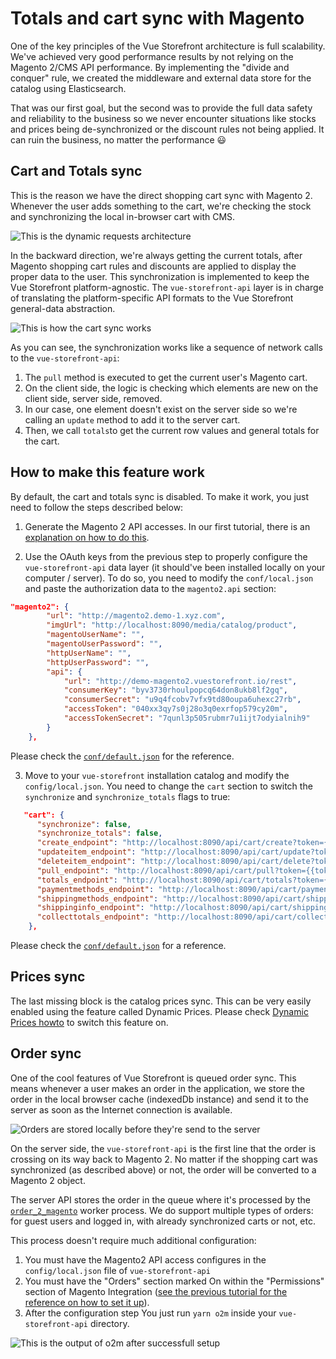 # Totals and cart sync with Magento

One of the key principles of the Vue Storefront architecture is full scalability. We've achieved very good performance results by not relying on the Magento 2/CMS API performance. By implementing the "divide and conquer" rule, we created the middleware and external data store for the catalog using Elasticsearch.

That was our first goal, but the second was to provide the full data safety and reliability to the business so we never encounter situations like stocks and prices being de-synchronized or the discount rules not being applied. It can ruin the business, no matter the performance 😃

## Cart and Totals sync

This is the reason we have the direct shopping cart sync with Magento 2. Whenever the user adds something to the cart, we're checking the stock and synchronizing the local in-browser cart with CMS.

![This is the dynamic requests architecture](../images/Vue-storefront-architecture-proxy-requests.png)

In the backward direction, we're always getting the current totals, after Magento shopping cart rules and discounts are applied to display the proper data to the user. This synchronization is implemented to keep the Vue Storefront platform-agnostic. The `vue-storefront-api` layer is in charge of translating the platform-specific API formats to the Vue Storefront general-data abstraction.

![This is how the cart sync works](../images/cart-sync.png)

As you can see, the synchronization works like a sequence of network calls to the `vue-storefront-api`:

1. The `pull` method is executed to get the current user's Magento cart.
2. On the client side, the logic is checking which elements are new on the client side, server side, removed.
3. In our case, one element doesn't exist on the server side so we're calling an `update` method to add it to the server cart.
4. Then, we call `totals`to get the current row values and general totals for the cart.

## How to make this feature work

By default, the cart and totals sync is disabled. To make it work, you just need to follow the steps described below:

1. Generate the Magento 2 API accesses. In our first tutorial, there is an [explanation on how to do this](../installation/magento.md).

2. Use the OAuth keys from the previous step to properly configure the `vue-storefront-api` data layer (it should've been installed locally on your computer / server). To do so, you need to modify the `conf/local.json` and paste the authorization data to the `magento2.api` section:

```json
"magento2": {
		"url": "http://magento2.demo-1.xyz.com",
		"imgUrl": "http://localhost:8090/media/catalog/product",
		"magentoUserName": "",
		"magentoUserPassword": "",
		"httpUserName": "",
		"httpUserPassword": "",
		"api": {
			"url": "http://demo-magento2.vuestorefront.io/rest",
			"consumerKey": "byv3730rhoulpopcq64don8ukb8lf2gq",
			"consumerSecret": "u9q4fcobv7vfx9td80oupa6uhexc27rb",
			"accessToken": "040xx3qy7s0j28o3q0exrfop579cy20m",
			"accessTokenSecret": "7qunl3p505rubmr7u1ijt7odyialnih9"
		}
	},
```

Please check the [`conf/default.json`](https://github.com/DivanteLtd/vue-storefront-api/blob/master/config/default.json) for the reference.

3. Move to your `vue-storefront` installation catalog and modify the `config/local.json`. You need to change the `cart` section to switch the `synchronize` and `synchronize_totals` flags to true:

```json
   "cart": {
      "synchronize": false,
      "synchronize_totals": false,
      "create_endpoint": "http://localhost:8090/api/cart/create?token={{token}}",
      "updateitem_endpoint": "http://localhost:8090/api/cart/update?token={{token}}&cartId={{cartId}}",
      "deleteitem_endpoint": "http://localhost:8090/api/cart/delete?token={{token}}&cartId={{cartId}}",
      "pull_endpoint": "http://localhost:8090/api/cart/pull?token={{token}}&cartId={{cartId}}",
      "totals_endpoint": "http://localhost:8090/api/cart/totals?token={{token}}&cartId={{cartId}}",
      "paymentmethods_endpoint": "http://localhost:8090/api/cart/payment-methods?token={{token}}&cartId={{cartId}}",
      "shippingmethods_endpoint": "http://localhost:8090/api/cart/shipping-methods?token={{token}}&cartId={{cartId}}",
      "shippinginfo_endpoint": "http://localhost:8090/api/cart/shipping-information?token={{token}}&cartId={{cartId}}",
      "collecttotals_endpoint": "http://localhost:8090/api/cart/collect-totals?token={{token}}&cartId={{cartId}}"
    },
```

Please check the [`conf/default.json`](https://github.com/DivanteLtd/vue-storefront/blob/1302ed84561a514beb8c35e45ae1d0aa4dc9f74a/config/default.json#L8) for a reference.

## Prices sync

The last missing block is the catalog prices sync. This can be very easily enabled using the feature called Dynamic Prices. Please check [Dynamic Prices howto](direct-prices-sync.md) to switch this feature on.

## Order sync

One of the cool features of Vue Storefront is queued order sync. This means whenever a user makes an order in the application, we store the order in the local browser cache (indexedDb instance) and send it to the server as soon as the Internet connection is available.

![Orders are stored locally before they're send to the server](../images/orders-collection.png)

On the server side, the `vue-storefront-api` is the first line that the order is crossing on its way back to Magento 2. No matter if the shopping cart was synchronized (as described above) or not, the order will be converted to a Magento 2 object. 

The server API stores the order in the queue where it's processed by the [`order_2_magento`](https://github.com/DivanteLtd/vue-storefront-api/blob/master/src/worker/order_to_magento2.js) worker process. We do support multiple types of orders: for guest users and logged in, with already synchronized carts or not, etc.

This process doesn't require much additional configuration:

1. You must have the Magento2 API access configures in the `config/local.json` file of `vue-storefront-api`
2. You must have the "Orders" section marked On within the "Permissions" section of Magento Integration ([see the previous tutorial for the reference on how to set it up](../installation/magento.md)).
3. After the configuration step You just run `yarn o2m` inside your `vue-storefront-api` directory.

![This is the output of o2m after successfull setup](../images/o2m-output.png)
